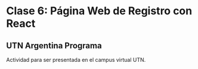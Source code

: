 # Clase 6: Página Web de Registro con React 

## UTN Argentina Programa

Actividad para ser presentada en el campus virtual UTN.

